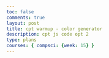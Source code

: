 ```yaml
---
toc: false
comments: true
layout: post
title: cpt warmup - color generator
description: cpt js code opt 2
type: plans
courses: { compsci: {week: 15} }
---
```


<body>
    <script>
        // function to convert binary to hex color
        function binaryToHexColor(binary) {
            var decimalValue = parseInt(binary, 2);
            var hexValue = decimalValue.toString(16).toUpperCase();
            return '#' + '0'.repeat(6 - hexValue.length) + hexValue;
        }
        // display an input prompt and store the user's binary input
        var binaryInput = prompt("Enter a 24-bit binary value:");
        // checks if the input is a valid binary string (0 or 1 input for 24 characters)
        if (!/^[01]{24}$/.test(binaryInput)) {
            alert('Please enter a valid 24-bit binary value.');
        } else {
            // Convert binary input to hex color
            var hexColor = binaryToHexColor(binaryInput);
            // Display the user's input and the generated color
            var outputArea = this.element.parents('.cell').find('.output');
            var outputHTML = '<div style="color: ' + hexColor + ';">Binary Input: ' + binaryInput + '</div>';
            outputArea.append(outputHTML);
        }
        document.write("<p>Output text color</p>");
    </script>
</body>